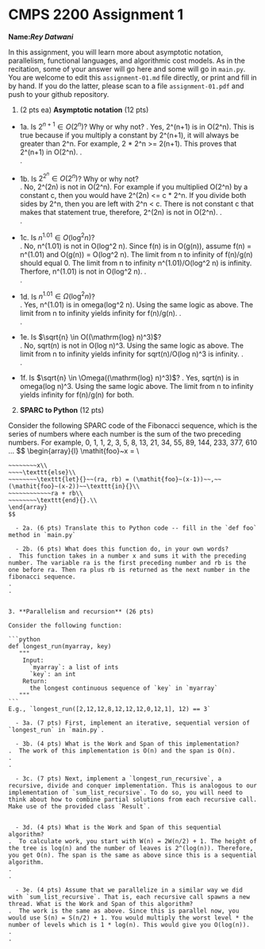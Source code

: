 

# CMPS 2200 Assignment 1

**Name:**___Rey Datwani___


In this assignment, you will learn more about asymptotic notation, parallelism, functional languages, and algorithmic cost models. As in the recitation, some of your answer will go here and some will go in `main.py`. You are welcome to edit this `assignment-01.md` file directly, or print and fill in by hand. If you do the latter, please scan to a file `assignment-01.pdf` and push to your github repository. 
  
  

1. (2 pts ea) **Asymptotic notation** (12 pts)

  - 1a. Is $2^{n+1} \in O(2^n)$? Why or why not? 
.  Yes, 2^(n+1) is in O(2^n). This is true because if you multiply a constant by 2^(n+1), it will always be greater than 2^n. For example, 2 * 2^n >= 2(n+1). This proves that 2^(n+1) in O(2^n). 
.  
.  
  - 1b. Is $2^{2^n} \in O(2^n)$? Why or why not?     
.  No, 2^(2n) is not in O(2^n). For example if you multiplied O(2^n) by a constant c, then you would have 2^(2n) <= c * 2^n. If you divide both sides by 2^n, then you are left with 2^n < c. There is not constant c that makes that statement true, therefore, 2^(2n) is not in O(2^n). 
.  
.  
  - 1c. Is $n^{1.01} \in O(\mathrm{log}^2 n)$?    
.  No, n^(1.01) is not in O(log^2 n). Since f(n) is in O(g(n)), assume f(n) = n^(1.01) and O(g(n)) = O(log^2 n). The limit from n to infinity of f(n)/g(n) should equal 0. The limit from n to infinity n^(1.01)/O(log^2 n) is infinity. Therfore, n^(1.01) is not in O(log^2 n).
.  
.  

  - 1d. Is $n^{1.01} \in \Omega(\mathrm{log}^2 n)$?  
.  Yes, n^(1.01) is in omega(log^2 n). Using the same logic as above. The limit from n to infinity yields infinity for f(n)/g(n). 
.  
.  
  - 1e. Is $\sqrt{n} \in O((\mathrm{log} n)^3)$?  
.  No, sqrt(n) is not in O(log n)^3. Using the same logic as above. The limit from n to infinity yields infinity for sqrt(n)/O(log n)^3 is infinity. 
.  
.  
  - 1f. Is $\sqrt{n} \in \Omega((\mathrm{log} n)^3)$?
.  Yes, sqrt(n) is in omega(log n)^3. Using the same logic above. The limit from n to infinity yields infinity for f(n)/g(n) for both. 


2. **SPARC to Python** (12 pts)

Consider the following SPARC code of the Fibonacci sequence, which is the series of numbers where each number is the sum of the two preceding numbers. For example, 0, 1, 1, 2, 3, 5, 8, 13, 21, 34, 55, 89, 144, 233, 377, 610 ... 
$$
\begin{array}{l}
\mathit{foo}~x =   \\
~~~~\texttt{if}{}~~x \le 1~~\texttt{then}{}\\
~~~~~~~~x\\   
~~~~\texttt{else}\\
~~~~~~~~\texttt{let}{}~~(ra, rb) = (\mathit{foo}~(x-1))~~,~~(\mathit{foo}~(x-2))~~\texttt{in}{}\\  
~~~~~~~~~~~~ra + rb\\  
~~~~~~~~\texttt{end}{}.\\
\end{array}
$$ 

  - 2a. (6 pts) Translate this to Python code -- fill in the `def foo` method in `main.py`  

  - 2b. (6 pts) What does this function do, in your own words?  
.  This function takes in a number x and sums it with the preceding number. The variable ra is the first preceding number and rb is the one before ra. Then ra plus rb is returned as the next number in the fibonacci sequence.
.  
.  
  

3. **Parallelism and recursion** (26 pts)

Consider the following function:  

```python
def longest_run(myarray, key)
   """
    Input:
      `myarray`: a list of ints
      `key`: an int
    Return:
      the longest continuous sequence of `key` in `myarray`
   """
```
E.g., `longest_run([2,12,12,8,12,12,12,0,12,1], 12) == 3`  
 
  - 3a. (7 pts) First, implement an iterative, sequential version of `longest_run` in `main.py`.  

  - 3b. (4 pts) What is the Work and Span of this implementation?  
.  The work of this implementation is O(n) and the span is O(n). 
.  
.  

  - 3c. (7 pts) Next, implement a `longest_run_recursive`, a recursive, divide and conquer implementation. This is analogous to our implementation of `sum_list_recursive`. To do so, you will need to think about how to combine partial solutions from each recursive call. Make use of the provided class `Result`.   


  - 3d. (4 pts) What is the Work and Span of this sequential algorithm?  
.  To calculate work, you start with W(n) = 2W(n/2) + 1. The height of the tree is log(n) and the number of leaves is 2^(log(n)). Therefore, you get O(n). The span is the same as above since this is a sequential algorithm. 
.  
.  

  - 3e. (4 pts) Assume that we parallelize in a similar way we did with `sum_list_recursive`. That is, each recursive call spawns a new thread. What is the Work and Span of this algorithm?  
.  The work is the same as above. Since this is parallel now, you would use S(n) = S(n/2) + 1. You would multiply the worst level * the number of levels which is 1 * log(n). This would give you O(log(n)). 
.  
.